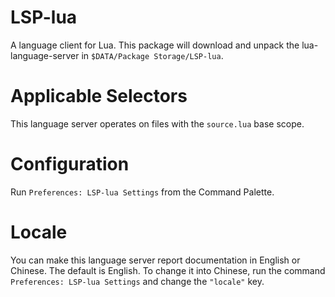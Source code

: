# LSP-lua

A language client for Lua. This package will download and unpack the lua-language-server in `$DATA/Package Storage/LSP-lua`.

# Applicable Selectors

This language server operates on files with the `source.lua` base scope.

# Configuration

Run `Preferences: LSP-lua Settings` from the Command Palette.

# Locale

You can make this language server report documentation in English or Chinese. The default is English. To change it
into Chinese, run the command `Preferences: LSP-lua Settings` and change the `"locale"` key.
